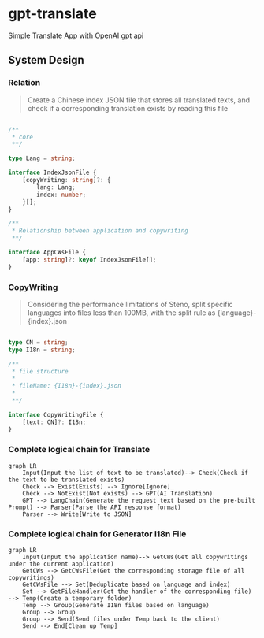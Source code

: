 # gpt-translate

Simple Translate App with OpenAI gpt api 

## System Design

### Relation

> Create a Chinese index JSON file that stores all translated texts, and check if a corresponding translation exists by reading this file

```typescript

/**
 * core
 **/

type Lang = string;

interface IndexJsonFile {
    [copyWriting: string]?: {
        lang: Lang;
        index: number;
    }[];
}

/**
 * Relationship between application and copywriting
 **/

interface AppCWsFile {
    [app: string]?: keyof IndexJsonFile[];
}

```

### CopyWriting
> Considering the performance limitations of Steno, split specific languages into files less than 100MB, with the split rule as {language}-{index}.json

```typescript

type CN = string;
type I18n = string;

/**
 * file structure
 * 
 * fileName: {I18n}-{index}.json
 * 
 **/

interface CopyWritingFile {
    [text: CN]?: I18n;
}

```

### Complete logical chain for Translate

```mermaid
graph LR
    Input(Input the list of text to be translated)--> Check(Check if the text to be translated exists) 
    Check --> Exist(Exists) --> Ignore[Ignore]
    Check --> NotExist(Not exists) --> GPT(AI Translation)
    GPT --> LangChain(Generate the request text based on the pre-built Prompt) --> Parser(Parse the API response format)
    Parser --> Write[Write to JSON]
```

### Complete logical chain for Generator I18n File

```mermaid
graph LR
    Input(Input the application name)--> GetCWs(Get all copywritings under the current application) 
    GetCWs --> GetCWsFile(Get the corresponding storage file of all copywritings) 
    GetCWsFile --> Set(Deduplicate based on language and index)
    Set --> GetFileHandler(Get the handler of the corresponding file) --> Temp(Create a temporary folder)
    Temp --> Group(Generate I18n files based on language)
    Group --> Group
    Group --> Send(Send files under Temp back to the client)
    Send --> End[Clean up Temp]
```